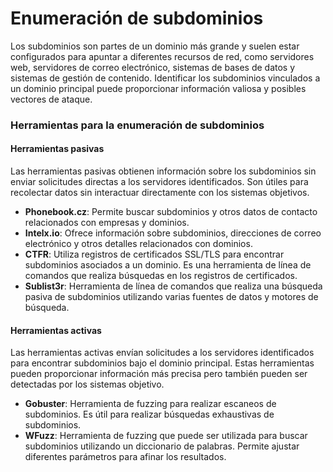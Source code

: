# Enumeración de subdominios

Los subdominios son partes de un dominio más grande y suelen estar configurados para apuntar a diferentes recursos de red, como servidores web, servidores de correo electrónico, sistemas de bases de datos y sistemas de gestión de contenido. Identificar los subdominios vinculados a un dominio principal puede proporcionar información valiosa y posibles vectores de ataque.

### Herramientas para la enumeración de subdominios

#### Herramientas pasivas

Las herramientas pasivas obtienen información sobre los subdominios sin enviar solicitudes directas a los servidores identificados. Son útiles para recolectar datos sin interactuar directamente con los sistemas objetivos.

* **Phonebook.cz**: Permite buscar subdominios y otros datos de contacto relacionados con empresas y dominios.
* **Intelx.io**: Ofrece información sobre subdominios, direcciones de correo electrónico y otros detalles relacionados con dominios.
* **CTFR**: Utiliza registros de certificados SSL/TLS para encontrar subdominios asociados a un dominio. Es una herramienta de línea de comandos que realiza búsquedas en los registros de certificados.
* **Sublist3r**: Herramienta de línea de comandos que realiza una búsqueda pasiva de subdominios utilizando varias fuentes de datos y motores de búsqueda.

#### Herramientas activas

Las herramientas activas envían solicitudes a los servidores identificados para encontrar subdominios bajo el dominio principal. Estas herramientas pueden proporcionar información más precisa pero también pueden ser detectadas por los sistemas objetivo.

* **Gobuster**: Herramienta de fuzzing para realizar escaneos de subdominios. Es útil para realizar búsquedas exhaustivas de subdominios.
* **WFuzz**: Herramienta de fuzzing que puede ser utilizada para buscar subdominios utilizando un diccionario de palabras. Permite ajustar diferentes parámetros para afinar los resultados.
